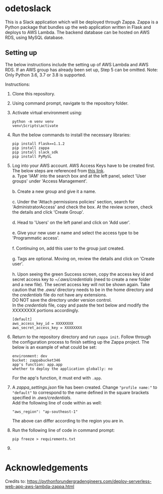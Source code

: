 # odetoslack 
This is a Slack application which will be deployed through Zappa. Zappa is a Python package that bundles up the web application written in Flask and deploys to AWS Lambda. The backend database can be hosted on AWS RDS, using MySQL database.

## Setting up
The below instructions include the setting up of AWS Lambda and AWS RDS. If an AWS group has already been set up, Step 5 can be omitted.
Note: Only Python 3.6, 3.7 or 3.8 is supported.

Instructions:
1. Clone this repository. 

2. Using command prompt, navigate to the repository folder.

3. Activate virtual environment using: <br/>
    ```
    python -m venv venv
    venv\Scripts\activate
    ```
4. Run the below commands to install the necessary libraries:
    ```
   pip install Flask==1.1.2
   pip install zappa
   pip install slack_sdk
   pip install PyMySL
   ```

5. Log into your AWS account. AWS Access Keys have to be created first. The below steps are referenced from [this link](https://docs.aws.amazon.com/IAM/latest/UserGuide/getting-started_create-admin-group.html). <br/>
    a. Type 'IAM' into the search box and at the left panel, select 'User groups' under 'Access Management'.<br/><br/>
    b. Create a new group and give it a name. <br/><br/>
    c. Under the 'Attach permissions policies' section, search for 'AdministratorAccess' and check the box. At the review screen, check the details and click 'Create Group'.<br/><br/>
    d. Head to 'Users' on the left panel and click on 'Add user'. <br/><br/>
    e. Give your new user a name and select the access type to be 'Programmatic access'. <br/><br/>
    f. Continuing on, add this user to the group just created. <br/><br/>
    g. Tags are optional. Moving on, review the details and click on 'Create user'. <br/><br/>
    h. Upon seeing the green Success screen, copy the access key id and secret access key to *~/.aws/credentials* (need to create a new folder and a new file). The secret access key will not be shown again. Take caution that the *.aws/* directory needs to be in the home directory and the *credentials* file do not have any extensions. <br/>
    DO NOT save the directory under version control. <br/>
    In the *credentials* file, copy and paste the text below and modify the XXXXXXXX portions accordingly.<br/>
    ```
    [default]
    aws_access_key_id = XXXXXXXX
    aws_secret_access_key = XXXXXXXX
   ```  
6. Return to the repository directory and run ```zappa init```. Follow through the configuration process to finish setting up the Zappa project. The below is an example of what could be set:
    ```
   environment: dev
   bucket: zappabucket346
   app's function: app.app
   whether to deploy the application globally: no
   ``` 
   For the app's function, it must end with ```.app```.

7. A *zappa_settings.json* file has been created. Change ```"profile name:"``` to ```"default"``` to correspond to the name defined in the square brackets specified in *.aws/credentials*. <br/>
    Add the following line of code within as well:
    ```
   "aws_region": "ap-southeast-1"
   ```
   The above can differ according to the region you are in.

8. Run the following line of code in command prompt:
    ```
   pip freeze > requirements.txt
   ```

10.






# Acknowledgements
Credits to:
https://pythonforundergradengineers.com/deploy-serverless-web-app-aws-lambda-zappa.html

